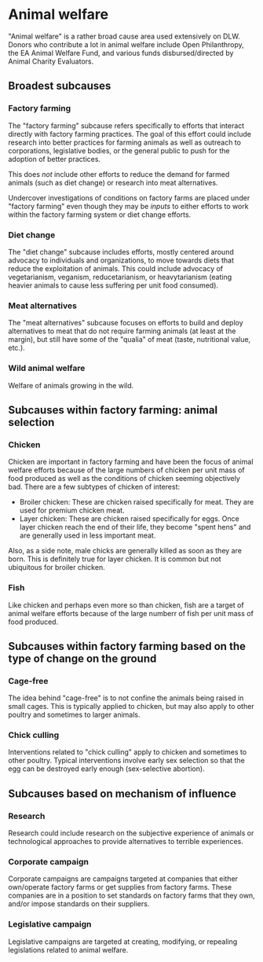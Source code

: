 # Animal welfare

"Animal welfare" is a rather broad cause area used extensively on
DLW. Donors who contribute a lot in animal welfare include Open
Philanthropy, the EA Animal Welfare Fund, and various funds
disbursed/directed by Animal Charity Evaluators.

## Broadest subcauses

### Factory farming

The "factory farming" subcause refers specifically to efforts that
interact directly with factory farming practices. The goal of this
effort could include research into better practices for farming
animals as well as outreach to corporations, legislative bodies, or
the general public to push for the adoption of better practices.

This does *not* include other efforts to reduce the demand for farmed
animals (such as diet change) or research into meat alternatives.

Undercover investigations of conditions on factory farms are placed
under "factory farming" even though they may be *inputs* to either
efforts to work within the factory farming system or diet change
efforts.

### Diet change

The "diet change" subcause includes efforts, mostly centered around
advocacy to individuals and organizations, to move towards diets that
reduce the exploitation of animals. This could include advocacy of
vegetarianism, veganism, reducetarianism, or heavytarianism (eating
heavier animals to cause less suffering per unit food consumed).

### Meat alternatives

The "meat alternatives" subcause focuses on efforts to build and
deploy alternatives to meat that do not require farming animals (at
least at the margin), but still have some of the "qualia" of meat
(taste, nutritional value, etc.).

### Wild animal welfare

Welfare of animals growing in the wild.

## Subcauses within factory farming: animal selection

### Chicken

Chicken are important in factory farming and have been the focus of
animal welfare efforts because of the large numbers of chicken per
unit mass of food produced as well as the conditions of chicken seeming
objectively bad. There are a few subtypes of chicken of interest:

* Broiler chicken: These are chicken raised specifically for
  meat. They are used for premium chicken meat.
* Layer chicken: These are chicken raised specifically for eggs. Once
  layer chicken reach the end of their life, they become "spent hens"
  and are generally used in less important meat.

Also, as a side note, male chicks are generally killed as soon as they
are born. This is definitely true for layer chicken. It is common but
not ubiquitous for broiler chicken.

### Fish

Like chicken and perhaps even more so than chicken, fish are a target
of animal welfare efforts because of the large numberr of fish per
unit mass of food produced.

## Subcauses within factory farming based on the type of change on the ground

### Cage-free

The idea behind "cage-free" is to not confine the animals being raised
in small cages. This is typically applied to chicken, but may also
apply to other poultry and sometimes to larger animals.

### Chick culling

Interventions related to "chick culling" apply to chicken and
sometimes to other poultry. Typical interventions involve early sex
selection so that the egg can be destroyed early enough (sex-selective
abortion).

## Subcauses based on mechanism of influence

### Research

Research could include research on the subjective experience of
animals or technological approaches to provide alternatives to
terrible experiences.

### Corporate campaign

Corporate campaigns are campaigns targeted at companies that either
own/operate factory farms or get supplies from factory farms. These
companies are in a position to set standards on factory farms that
they own, and/or impose standards on their suppliers.

### Legislative campaign

Legislative campaigns are targeted at creating, modifying, or
repealing legislations related to animal welfare.